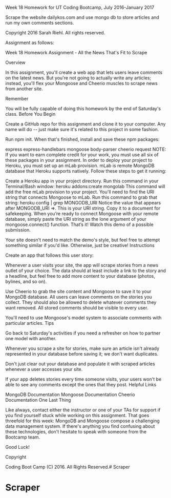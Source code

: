 Week 18 Homework for UT Coding Bootcamp, July 2016-January 2017

Scrape the website dailykos.com and use mongo db to store articles and run my own comments sections.

Copyright 2016 Sarah Riehl.  All rights reserved.

Assignment as follows:

Week 18 Homework Assignment - All the News That's Fit to Scrape

Overview

In this assignment, you'll create a web app that lets users leave comments on the latest news. But you're not going to actually write any articles; instead, you'll flex your Mongoose and Cheerio muscles to scrape news from another site.

Remember

You will be fully capable of doing this homework by the end of Saturday's class.
Before You Begin

Create a GitHub repo for this assignment and clone it to your computer. Any name will do -- just make sure it's related to this project in some fashion.

Run npm init. When that's finished, install and save these npm packages:

express
express-handlebars
mongoose
body-parser
cheerio
request
NOTE: If you want to earn complete credit for your work, you must use all six of these packages in your assignment.
In order to deploy your project to Heroku, you must set up an mLab provision. mLab is remote MongoDB database that Heroku supports natively. Follow these steps to get it running:

Create a Heroku app in your project directory.
Run this command in your Terminal/Bash window:
heroku addons:create mongolab
This command will add the free mLab provision to your project.
You'll need to find the URI string that connects Mongoose to mLab. Run this command to grab that string:
heroku config | grep MONGODB_URI
Notice the value that appears after MONGODB_URI =>. This is your URI string. Copy it to a document for safekeeping.
When you’re ready to connect Mongoose with your remote database, simply paste the URI string as the lone argument of your mongoose.connect() function. That’s it!
Watch this demo of a possible submission.

Your site doesn't need to match the demo's style, but feel free to attempt something similar if you'd like. Otherwise, just be creative!
Instructions

Create an app that follows this user story:

Whenever a user visits your site, the app will scrape stories from a news outlet of your choice. The data should at least include a link to the story and a headline, but feel free to add more content to your database (photos, bylines, and so on).

Use Cheerio to grab the site content and Mongoose to save it to your MongoDB database.
All users can leave comments on the stories you collect. They should also be allowed to delete whatever comments they want removed. All stored comments should be visible to every user.

You'll need to use Mongoose's model system to associate comments with particular articles.
Tips

Go back to Saturday's activities if you need a refresher on how to partner one model with another.

Whenever you scrape a site for stories, make sure an article isn't already represented in your database before saving it; we don't want duplicates.

Don't just clear out your database and populate it with scraped articles whenever a user accesses your site.

If your app deletes stories every time someone visits, your users won't be able to see any comments except the ones that they post.
Helpful Links

MongoDB Documentation
Mongoose Documentation
Cheerio Documentation
One Last Thing

Like always, contact either the instructor or one of your TAs for support if you find yourself stuck while working on this assignment. That goes threefold for this week: MongoDB and Mongoose compose a challenging data management system. If there's anything you find confusing about these technologies, don't hesitate to speak with someone from the Bootcamp team.

Good Luck!

Copyright

Coding Boot Camp (C) 2016. All Rights Reserved.# Scraper
# Scraper
